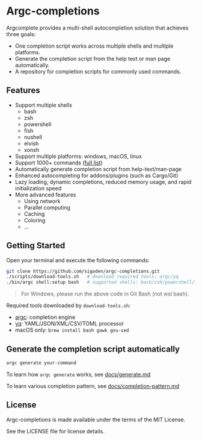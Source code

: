 # Argc-completions

Argcomplete provides a multi-shell autocompletion solution that achieves three goals:

- One completion script works across multiple shells and multiple platforms.
- Generate the completion script from the help text or man page automatically.
- A repository for completion scripts for commonly used commands.

## Features

- Support multiple shells
  - bash
  - zsh
  - powershell
  - fish
  - nushell
  - elvish
  - xonsh
- Support multiple platforms: windows, macOS, linux
- Support 1000+ commands ([full list](./MANIFEST.md))
- Automatically generate completion script from help-text/man-page
- Enhanced autocompleting for addons/plugins (such as Cargo/Git)
- Lazy loading, dynamic completions, reduced memory usage, and rapid initialization speed
- More advanced features
  - Using network 
  - Parallel computing
  - Caching
  - Coloring
  - ...
   
## Getting Started

Open your terminal and execute the following commands:

```sh
git clone https://github.com/sigoden/argc-completions.git
./scripts/download-tools.sh   # download required tools: argc/yq
./bin/argc shell:setup bash   # supported shells: bash/zsh/powershell/fish/nushell/elvish/xonsh
```

> For Windows, please run the above code in Git Bash (not wsl bash).

Required tools downloaded by `download-tools.sh`:
- [argc](https://github.com/sigoden/argc): completion engine
- [yq](https://github.com/mikefarah/yq): YAML/JSON/XML/CSV/TOML processor
- macOS only: `brew install bash gawk gnu-sed`

## Generate the completion script automatically

```sh
argc generate your-command
```

To learn how `argc generate` works, see [docs/generate.md](docs/generate.md)

To learn various completion pattern, see [docs/completion-pattern.md](docs/completion-pattern.md)

## License

Argc-completions is made available under the terms of the MIT License. 

See the LICENSE file for license details.